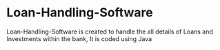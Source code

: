 # Loan-Handling-Software
Loan-Handling-Software is created to handle the all details of Loans and Investments within the bank, It is coded using Java
